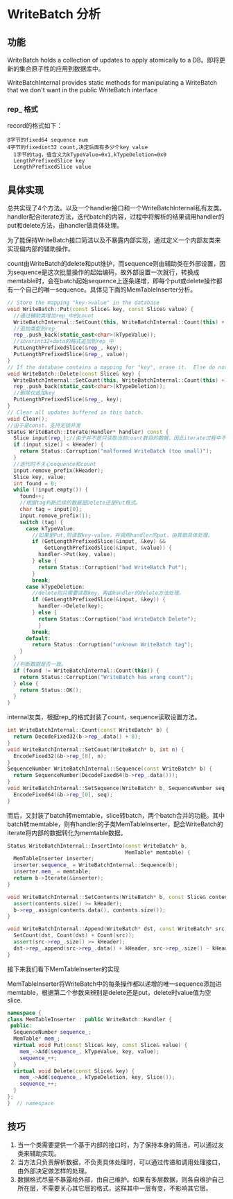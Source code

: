 # WriteBatch 分析

## 功能

WriteBatch holds a collection of updates to apply atomically to a DB。即将更新的集合原子性的应用到数据库中。

WriteBatchInternal provides static methods for manipulating a WriteBatch that we don't want in the public WriteBatch interface

### rep_ 格式

record的格式如下：

```
8字节的fixed64 sequence num
4字节的fixedint32 count,决定后面有多少个key value
  1字节的tag，值含义为kTypeValue=0x1,kTypeDeletion=0x0
  LengthPrefixedSlice key
  LengthPrefixedSlice value
```

## 具体实现

总共实现了4个方法。以及一个handler接口和一个WriteBatchInternal私有友类。handler配合iterate方法，迭代batch的内容，过程中将解析的结果调用handler的put和delete方法，由handler做具体处理。

为了能保持WriteBatch接口简洁以及不暴露内部实现，通过定义一个内部友类来实现偏内部的辅助操作。

count由WriteBatch的delete和put维护，而sequence则由辅助类在外部设置，因为sequence是这次批量操作的起始编码，故外部设置一次就行，转换成memtable时，会在batch起始sequence上逐条递增，即每个put或delete操作都有一个自己的唯一sequence。具体见下面的MemTableInserter分析。

```cpp
// Store the mapping "key->value" in the database
void WriteBatch::Put(const Slice& key, const Slice& value) {
  //通过辅助类增加rep_中的count
  WriteBatchInternal::SetCount(this, WriteBatchInternal::Count(this) + 1);
  //追加类型到rep_
  rep_.push_back(static_cast<char>(kTypeValue));
  //以varint32+data的格式追加到rep_中
  PutLengthPrefixedSlice(&rep_, key);
  PutLengthPrefixedSlice(&rep_, value);
}
// If the database contains a mapping for "key", erase it.  Else do nothing
void WriteBatch::Delete(const Slice& key) {
  WriteBatchInternal::SetCount(this, WriteBatchInternal::Count(this) + 1);
  rep_.push_back(static_cast<char>(kTypeDeletion));
  //删除仅追加key
  PutLengthPrefixedSlice(&rep_, key);
}
// Clear all updates buffered in this batch.
void Clear();
//由于是const，支持无锁并发
Status WriteBatch::Iterate(Handler* handler) const {
  Slice input(rep_);//由于并不是只读取当前count数目的数据，因此iterate过程中不支持同时Put和Delete
  if (input.size() < kHeader) {
    return Status::Corruption("malformed WriteBatch (too small)");
  }
  //迭代时不关心sequence和count
  input.remove_prefix(kHeader);
  Slice key, value;
  int found = 0;
  while (!input.empty()) {
    found++;
    //根据tag判断后续的数据是Delete还是Put格式。
    char tag = input[0];
    input.remove_prefix(1);
    switch (tag) {
      case kTypeValue:
        //如果是Put,则读取key-value，并调用handler的put，由其做具体处理。
        if (GetLengthPrefixedSlice(&input, &key) &&
            GetLengthPrefixedSlice(&input, &value)) {
          handler->Put(key, value);
        } else {
          return Status::Corruption("bad WriteBatch Put");
        }
        break;
      case kTypeDeletion:
        //delete则只需要读取key，再由handler的delete方法处理。
        if (GetLengthPrefixedSlice(&input, &key)) {
          handler->Delete(key);
        } else {
          return Status::Corruption("bad WriteBatch Delete");
          }
        break;
      default:
        return Status::Corruption("unknown WriteBatch tag");
    }
  }
  //判断数据是否一致。
  if (found != WriteBatchInternal::Count(this)) {
    return Status::Corruption("WriteBatch has wrong count");
  } else {
    return Status::OK();
  }
}
```

internal友类，根据rep_的格式封装了count，sequence读取设置方法。

```cpp
int WriteBatchInternal::Count(const WriteBatch* b) {
  return DecodeFixed32(b->rep_.data() + 8);
}
void WriteBatchInternal::SetCount(WriteBatch* b, int n) {
  EncodeFixed32(&b->rep_[8], n);
}
SequenceNumber WriteBatchInternal::Sequence(const WriteBatch* b) {
  return SequenceNumber(DecodeFixed64(b->rep_.data()));
}
void WriteBatchInternal::SetSequence(WriteBatch* b, SequenceNumber seq) {
  EncodeFixed64(&b->rep_[0], seq);
}
```

而后，又封装了batch转memtable，slice转batch，两个batch合并的功能。其中batch转memtable，则有handler的子类MemTableInserter，配合WriteBatch的iterate将内部的数据转化为memtable数据。

```cpp
Status WriteBatchInternal::InsertInto(const WriteBatch* b,
                                      MemTable* memtable) {
  MemTableInserter inserter;
  inserter.sequence_ = WriteBatchInternal::Sequence(b);
  inserter.mem_ = memtable;
  return b->Iterate(&inserter);
}

void WriteBatchInternal::SetContents(WriteBatch* b, const Slice& contents) {
  assert(contents.size() >= kHeader);
  b->rep_.assign(contents.data(), contents.size());
}

void WriteBatchInternal::Append(WriteBatch* dst, const WriteBatch* src) {
  SetCount(dst, Count(dst) + Count(src));
  assert(src->rep_.size() >= kHeader);
  dst->rep_.append(src->rep_.data() + kHeader, src->rep_.size() - kHeader);
}
```

接下来我们看下MemTableInserter的实现

MemTableInserter将WriteBatch中的每条操作都以递增的唯一sequence添加进memtable，根据第二个参数来辨别是delete还是put，delete时value值为空slice.

```cpp
namespace {
class MemTableInserter : public WriteBatch::Handler {
 public:
  SequenceNumber sequence_;
  MemTable* mem_;
  virtual void Put(const Slice& key, const Slice& value) {
    mem_->Add(sequence_, kTypeValue, key, value);
    sequence_++;
  }
  virtual void Delete(const Slice& key) {
    mem_->Add(sequence_, kTypeDeletion, key, Slice());
    sequence_++;
  }
};
}  // namespace
```

## 技巧

1. 当一个类需要提供一个基于内部的接口时，为了保持本身的简洁，可以通过友类来辅助实现。
2. 当方法只负责解析数据，不负责具体处理时，可以通过传递和调用处理接口，由外部决定做怎样的处理。
3. 数据格式尽量不暴露给外部，由自己维护。如果有多层数据，则各自维护自己所在层，不需要关心其它层的格式，这样其中一层有变，不影响其它层。

